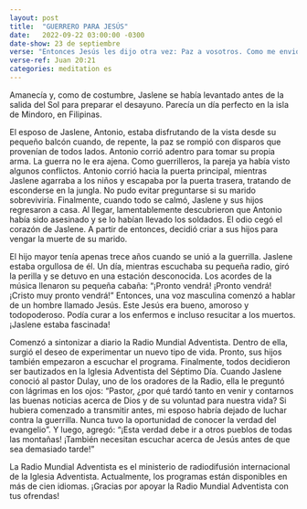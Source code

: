 ```yaml
---
layout: post
title:  "GUERRERO PARA JESÚS"
date:   2022-09-22 03:00:00 -0300
date-show: 23 de septiembre
verse: "Entonces Jesús les dijo otra vez: Paz a vosotros. Como me envió el Padre, así también yo os envío."
verse-ref: Juan 20:21
categories: meditation es
---
```


Amanecía y, como de costumbre, Jaslene se había levantado antes de la salida del Sol para preparar el desayuno. Parecía un día perfecto en la isla de Mindoro, en Filipinas.

El esposo de Jaslene, Antonio, estaba disfrutando de la vista desde su pequeño balcón cuando, de repente, la paz se rompió con disparos que provenían de todos lados. Antonio corrió adentro para tomar su propia arma. La guerra no le era ajena. Como guerrilleros, la pareja ya había visto algunos conflictos. Antonio corrió hacia la puerta principal, mientras Jaslene agarraba a los niños y escapaba por la puerta trasera, tratando de esconderse en la jungla. No pudo evitar preguntarse si su marido sobreviviría. Finalmente, cuando todo se calmó, Jaslene y sus hijos regresaron a casa. Al llegar, lamentablemente descubrieron que Antonio había sido asesinado y se lo habían llevado los soldados. El odio cegó el corazón de Jaslene. A partir de entonces, decidió criar a sus hijos para vengar la muerte de su marido.

El hijo mayor tenía apenas trece años cuando se unió a la guerrilla. Jaslene estaba orgullosa de él. Un día, mientras escuchaba su pequeña radio, giró la perilla y se detuvo en una estación desconocida. Los acordes de la música llenaron su pequeña cabaña: “¡Pronto vendrá! ¡Pronto vendrá! ¡Cristo muy pronto vendrá!” Entonces, una voz masculina comenzó a hablar de un hombre llamado Jesús. Este Jesús era bueno, amoroso y todopoderoso. Podía curar a los enfermos e incluso resucitar a los muertos. ¡Jaslene estaba fascinada!

Comenzó a sintonizar a diario la Radio Mundial Adventista. Dentro de ella, surgió el deseo de experimentar un nuevo tipo de vida. Pronto, sus hijos también empezaron a escuchar el programa. Finalmente, todos decidieron ser bautizados en la Iglesia Adventista del Séptimo Día. Cuando Jaslene conoció al pastor Dulay, uno de los oradores de la Radio, ella le preguntó con lágrimas en los ojos: “Pastor, ¿por qué tardó tanto en venir y contarnos las buenas noticias acerca de Dios y de su voluntad para nuestra vida? Si hubiera comenzado a transmitir antes, mi esposo habría dejado de luchar contra la guerrilla. Nunca tuvo la oportunidad de conocer la verdad del evangelio”. Y luego, agregó: “¡Esta verdad debe ir a otros pueblos de todas las montañas! ¡También necesitan escuchar acerca de Jesús antes de que sea demasiado tarde!”

La Radio Mundial Adventista es el ministerio de radiodifusión internacional de la Iglesia Adventista. Actualmente, los programas están disponibles en más de cien idiomas. ¡Gracias por apoyar la Radio Mundial Adventista con tus ofrendas!
